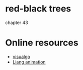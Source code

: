 # red-black trees
chapter 43


# Online resources
- [visualgo](https://visualgo.net/)
- [Liang animation](https://liveexample.pearsoncmg.com/liang/animation/animation.html)
